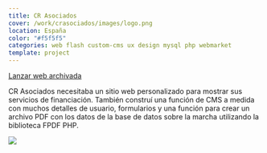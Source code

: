 ```yaml
---
title: CR Asociados
cover: /work/crasociados/images/logo.png
location: España
color: "#f5f5f5"
categories: web flash custom-cms ux design mysql php webmarket
template: project
---
```


<p class="align-center">
<a class="btn external" role="button" href="http://work.joanmira.com/webs/crasociados/" target="_blank">Lanzar web archivada</a>
</p>

CR Asociados necesitaba un sitio web personalizado para mostrar sus servicios de financiación. También construí una función de CMS a medida con muchos detalles de usuario, formularios y una función para crear un archivo PDF con los datos de la base de datos sobre la marcha utilizando la biblioteca FPDF PHP.

![](/work/crasociados/images/1.png)
